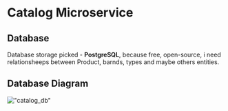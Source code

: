 # Catalog Microservice

## Database

Database storage picked - **PostgreSQL**, because free, open-source, i need relationsheeps between Product, barnds, types and maybe others entities.

## Database Diagram

!["catalog_db"](https://sun9-north.userapi.com/sun9-86/s/v1/if2/ArgknzSpsePRSkXvjfY7_6O7irHoGt39XQxIEAprz1LPfBbohc5Ga-Csdk0B1MHw-SMjYK7wTzAuDKL_bj604PnW.jpg?size=471x351&quality=96&type=album "catalog_db")